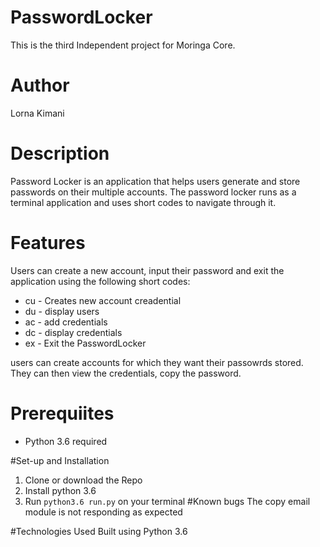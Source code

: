 # PasswordLocker
This is the third Independent project for Moringa Core.

# Author

Lorna Kimani

# Description
Password Locker is an application that helps users generate and store passwords on their multiple accounts. The password locker runs as a terminal application and uses short codes to navigate through it.

# Features

Users can create a new account, input their password and exit the application using the following short codes:

<ul>
<li>cu - Creates new account creadential</li>
<li>du - display users</li>
<li>ac - add credentials</li>
<li>dc - display credentials</li>
<li>ex - Exit the PasswordLocker</li>
</ul>

users can create accounts for which they want their passowrds stored. 
They can then view the credentials, copy the password. 

# Prerequiites

- Python 3.6 required

#Set-up and Installation
1. Clone or download the Repo
2. Install python 3.6
3. Run `python3.6 run.py` on your terminal
#Known bugs
The copy email module is not responding as expected

#Technologies Used
Built using Python 3.6